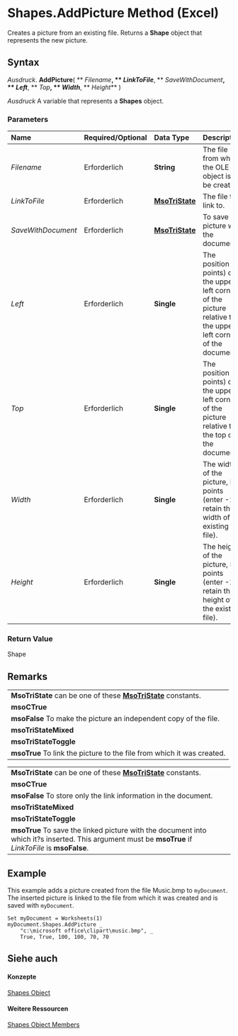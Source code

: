 
# Shapes.AddPicture Method (Excel)

Creates a picture from an existing file. Returns a  **Shape** object that represents the new picture.


## Syntax

 _Ausdruck_. **AddPicture**( ** _Filename_**, ** _LinkToFile_**, ** _SaveWithDocument_**, ** _Left_**, ** _Top_**, ** _Width_**, ** _Height_** )

 _Ausdruck_ A variable that represents a **Shapes** object.


### Parameters



|**Name**|**Required/Optional**|**Data Type**|**Description**|
|:-----|:-----|:-----|:-----|
| _Filename_|Erforderlich|**String**|The file from which the OLE object is to be created.|
| _LinkToFile_|Erforderlich|**[MsoTriState](http://msdn.microsoft.com/library/2036cfc9-be7d-e05c-bec7-af05e3c3c515%28Office.15%29.aspx)**| The file to link to.|
| _SaveWithDocument_|Erforderlich|**[MsoTriState](http://msdn.microsoft.com/library/2036cfc9-be7d-e05c-bec7-af05e3c3c515%28Office.15%29.aspx)**|To save the picture with the document.|
| _Left_|Erforderlich|**Single**|The position (in points) of the upper-left corner of the picture relative to the upper-left corner of the document.|
| _Top_|Erforderlich|**Single**|The position (in points) of the upper-left corner of the picture relative to the top of the document.|
| _Width_|Erforderlich|**Single**|The width of the picture, in points (enter -1 to retain the width of the existing file).|
| _Height_|Erforderlich|**Single**|The height of the picture, in points (enter -1 to retain the height of the existing file).|

### Return Value

Shape


## Remarks




||
|:-----|
|**MsoTriState** can be one of these **[MsoTriState](http://msdn.microsoft.com/library/2036cfc9-be7d-e05c-bec7-af05e3c3c515%28Office.15%29.aspx)** constants.|
|**msoCTrue**|
|**msoFalse** To make the picture an independent copy of the file.|
|**msoTriStateMixed**|
|**msoTriStateToggle**|
|**msoTrue** To link the picture to the file from which it was created.|

||
|:-----|
|**MsoTriState** can be one of these **[MsoTriState](http://msdn.microsoft.com/library/2036cfc9-be7d-e05c-bec7-af05e3c3c515%28Office.15%29.aspx)** constants.|
|**msoCTrue**|
|**msoFalse** To store only the link information in the document.|
|**msoTriStateMixed**|
|**msoTriStateToggle**|
|**msoTrue** To save the linked picture with the document into which it?s inserted. This argument must be **msoTrue** if _LinkToFile_ is **msoFalse**.|

## Example

This example adds a picture created from the file Music.bmp to  `myDocument`. The inserted picture is linked to the file from which it was created and is saved with  `myDocument`.


```
Set myDocument = Worksheets(1) 
myDocument.Shapes.AddPicture _ 
    "c:\microsoft office\clipart\music.bmp", _ 
    True, True, 100, 100, 70, 70
```


## Siehe auch


#### Konzepte


[Shapes Object](f9c6548c-d028-1b70-a11c-c4b45ff19177.md)
#### Weitere Ressourcen


[Shapes Object Members](http://msdn.microsoft.com/library/f5d0be42-46cc-2916-8953-401e50a5cef7%28Office.15%29.aspx)